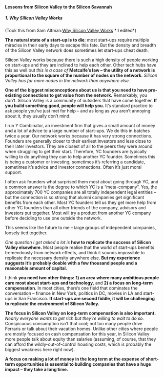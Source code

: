 #### Lessons from Silicon Valley to the Silicon Savannah

##### 1. Why Silicon Valley Works

(Took this from Sam Altman:[Why Silicon Valley Works](http://blog.samaltman.com/why-silicon-valley-works) * I edited*)

**The natural state of a start-up is to die**; most start-ups require multiple miracles in their early days to escape this fate. But the density and breadth of the Silicon Valley network does sometimes let start-ups cheat death.

Silicon Valley works because there is such a high density of people working on start-ups and they are inclined to help each other. Other tech hubs have this as well but *this is a case of* **Metcalfe’s law – the utility of a network is proportional to the square of the number of nodes on the network.** *Silicon Valley has far more nodes in the network than anywhere else.*

**One of the biggest misconceptions about us is that you need to have pre-existing connections to get value from the network.** Remarkably, you don’t. Silicon Valley is a community of outsiders that have come together. **If you build something good, people will help you.** It’s standard practice to ask people you’ve just met for help – and as long as you aren’t annoying about it, they usually don’t mind.

I run Y Combinator, an investment firm that gives a small amount of money and a lot of advice to a large number of start-ups. We do this in batches twice a year. Our network works because it has very strong connections. Founders are generally closer to their earliest investors and less close to their later investors. They are closest of all to the peers they were around when struggling to get their start. Therefore, YC founders are typically willing to do anything they can to help another YC founder. Sometimes this is being a customer or investing, sometimes it’s referring a candidate, sometimes it’s advice and investor connections. Often it’s just moral support.

I often ask founders what surprised them most about going through YC, and a common answer is the degree to which YC is a “meta-company”. Yes, the approximately 700 YC companies are all totally independent legal entities – but the connection is so strong that alumni companies get significant benefits from each other. Most YC founders tell us they get more help from other YC founders than all other friends of the company, advisors and investors put together. Most will try a product from another YC company before deciding to use one outside the network.

This seems like the future to me – large groups of independent companies, loosely tied together.

*One question I get asked a lot is* **how to replicate the success of Silicon Valley elsewhere.** Most people realise that the world of start-ups benefits tremendously from network effects, and think it sounds impossible to replicate the necessary density anywhere else. **But my experience suggests it’s probably doable with a few thousand people and a reasonable amount of capital.**

I think **you need two other things:** **1) an area where many ambitious people care most about start-ups and technology,** and **2) a focus on long-term compensation.** In most cities, there’s one field that dominates the conversation – finance in New York, politics in DC, movies in LA and start-ups in San Francisco. **If start-ups are second fiddle, it will be challenging to replicate the environment of Silicon Valley.**

**The focus in Silicon Valley on long-term compensation is also important.** *Nearly everyone wants to get rich but they’re willing to wait to do so.* Conspicuous consumption isn’t that cool; not too many people drive Ferraris or talk about their vacation homes. Unlike other cities where people are mostly focused on cash compensation for this year, in Silicon Valley more people talk about equity than salaries (assuming, of course, that they can afford the wildly-out-of-control housing costs, which is probably the biggest weakness here right now).

**A focus on making a lot of money in the long term at the expense of short-term opportunities is essential to building companies that have a huge impact – they take a long time.**
